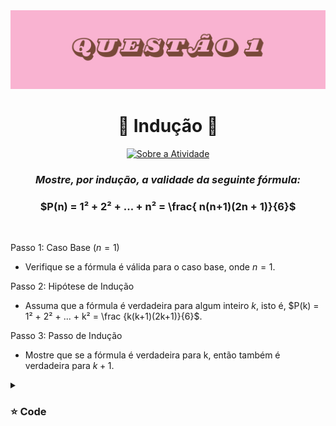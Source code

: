 <img src="https://github.com/S4-2024/Lista2/blob/main/arquivos/8.png">
<h1 align="center" > 🩷 Indução  🩷 </h1>

<div align="center">
  
[![Sobre a Atividade](https://img.shields.io/badge/Sobre_a_Atividade-pink?style=for-the-badge&logo=github&logoColor=brown)](https://github.com/S4-2024/Lista2/tree/main)
</div>

<div align="center"> 
  
### ***Mostre, por indução, a validade da seguinte fórmula:*** 


###   $`P(n) = 1² + 2² +  ...  + n² = \frac{ n(n+1)(2n + 1)}{6}`$


</div>


<br>




<p>

Passo 1: Caso Base $(n = 1)$

- Verifique se a fórmula é válida para o caso base, onde $n = 1$.

Passo 2: Hipótese de Indução

- Assuma que a fórmula é verdadeira para algum inteiro $k$, isto é, $P(k) = 1² + 2² + ... + k² = \frac {k(k+1)(2k+1)}{6}$.


Passo 3: Passo de Indução

- Mostre que se a fórmula é verdadeira para k, então também é verdadeira para $k + 1$.
</p>


<details>

<summary> <h3> ⭐ Code </h3> </summary>

```
package Questão1;
import java.util.Scanner;
public class FormulaInducao {
    static int somaQuadrados(int n) {
        return (n * (n + 1) * (2 * n + 1)) / 6;
    }

    // verificar a validade
    static boolean validarFormulaPorInducao(int n) {
        // Caso Base (n = 1)
        if (n == 1) {
            return somaQuadrados(n) == 1; // 1² = 1
        }
        int somaAteK = somaQuadrados(n - 1);

        return somaQuadrados(n) == somaAteK + n * n;
    }

    public static void main(String[] args) {
        Scanner sc = new Scanner(System.in);
        System.out.println("Escolha o valor de n");
        int n = sc.nextInt();

        if (validarFormulaPorInducao(n)) {
            System.out.println("A fórmula é válida para P(" + n + ")" + " = " + somaQuadrados(n));
        } else {
            System.out.println("A fórmula não é válida para P(" + n + ")" + " = " + somaQuadrados(n));
        }
    }
}
```
  
</details>







